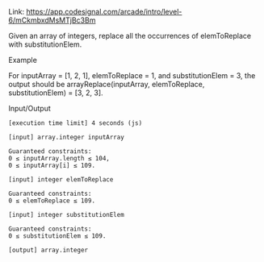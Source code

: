 Link: https://app.codesignal.com/arcade/intro/level-6/mCkmbxdMsMTjBc3Bm

Given an array of integers, replace all the occurrences of elemToReplace with substitutionElem.

Example

For inputArray = [1, 2, 1], elemToReplace = 1, and substitutionElem = 3, the output should be
arrayReplace(inputArray, elemToReplace, substitutionElem) = [3, 2, 3].

Input/Output

    [execution time limit] 4 seconds (js)

    [input] array.integer inputArray

    Guaranteed constraints:
    0 ≤ inputArray.length ≤ 104,
    0 ≤ inputArray[i] ≤ 109.

    [input] integer elemToReplace

    Guaranteed constraints:
    0 ≤ elemToReplace ≤ 109.

    [input] integer substitutionElem

    Guaranteed constraints:
    0 ≤ substitutionElem ≤ 109.

    [output] array.integer
